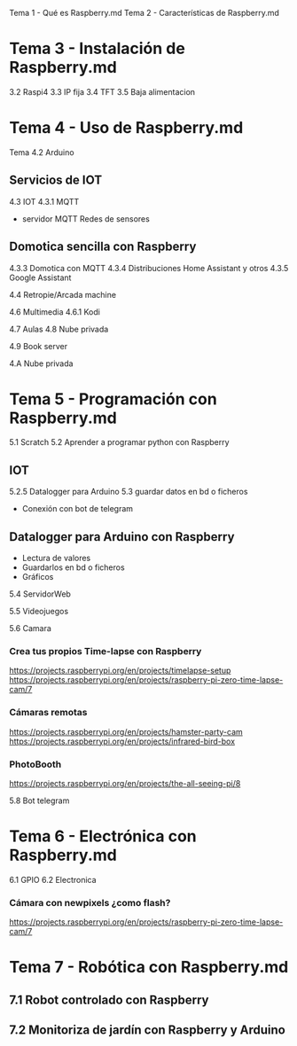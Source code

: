 Tema 1 - Qué es Raspberry.md
Tema 2 - Características de Raspberry.md
# Tema 3 - Instalación de Raspberry.md
3.2 Raspi4
3.3 IP fija
3.4 TFT 
3.5 Baja alimentacion


# Tema 4 - Uso de Raspberry.md
Tema 4.2 Arduino
## Servicios de IOT
4.3 IOT
4.3.1  MQTT
* servidor MQTT
Redes de sensores

## Domotica sencilla con Raspberry
4.3.3 Domotica con MQTT
4.3.4 Distribuciones Home Assistant y otros
4.3.5 Google Assistant

4.4 Retropie/Arcada machine

4.6 Multimedia
4.6.1 Kodi

4.7 Aulas 
4.8 Nube privada

4.9 Book server

4.A Nube privada




# Tema 5 - Programación con Raspberry.md
5.1 Scratch
5.2 Aprender a programar python con Raspberry
## IOT
5.2.5 Datalogger para Arduino
5.3 guardar datos en bd o ficheros
* Conexión con bot de telegram

## Datalogger para Arduino con Raspberry
* Lectura de valores
* Guardarlos en bd o ficheros
* Gráficos

5.4 ServidorWeb

5.5 Videojuegos

5.6 Camara
###  Crea tus propios Time-lapse con Raspberry
https://projects.raspberrypi.org/en/projects/timelapse-setup
https://projects.raspberrypi.org/en/projects/raspberry-pi-zero-time-lapse-cam/7

### Cámaras remotas
https://projects.raspberrypi.org/en/projects/hamster-party-cam
https://projects.raspberrypi.org/en/projects/infrared-bird-box

### PhotoBooth
https://projects.raspberrypi.org/en/projects/the-all-seeing-pi/8


5.8 Bot telegram


# Tema 6 - Electrónica con Raspberry.md
6.1 GPIO
6.2 Electronica

### Cámara con newpixels ¿como flash?
https://projects.raspberrypi.org/en/projects/raspberry-pi-zero-time-lapse-cam/7 




# Tema 7 - Robótica con Raspberry.md

## 7.1 Robot controlado con Raspberry
## 7.2 Monitoriza de jardín con Raspberry y Arduino
